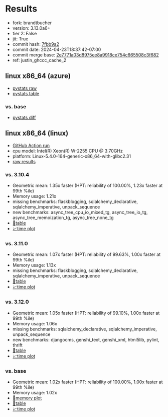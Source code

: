 # Results

- fork: brandtbucher
- version: 3.13.0a6+
- tier 2: False
- jit: True
- commit hash: [7fbb9a2](https://github.com/brandtbucher/cpython/commit/7fbb9a2)
- commit date: 2024-04-23T18:37:42-07:00
- commit merge base: [2e7771a03d8975ee8a9918ce754c665508c3f682](https://github.com/brandtbucher/cpython/commit/2e7771a03d8975ee8a9918ce754c665508c3f682)
- ref: justin_ghccc_cache_2

## linux x86_64 (azure)

- [pystats raw](bm-20240423-azure-x86_64-brandtbucher-justin_ghccc_cache_2-3.13.0a6%2B-7fbb9a2-pystats.json)
- [pystats table](bm-20240423-azure-x86_64-brandtbucher-justin_ghccc_cache_2-3.13.0a6%2B-7fbb9a2-pystats.md)

### vs. base

- [pystats diff](bm-20240423-azure-x86_64-brandtbucher-justin_ghccc_cache_2-3.13.0a6%2B-7fbb9a2-pystats-vs-base.md)

## linux x86_64 (linux)

- [GitHub Action run](https://github.com/faster-cpython/benchmarking/actions/runs/8811778525)
- cpu model: Intel(R) Xeon(R) W-2255 CPU @ 3.70GHz
- platform: Linux-5.4.0-164-generic-x86_64-with-glibc2.31
- [raw results](bm-20240423-linux-x86_64-brandtbucher-justin_ghccc_cache_2-3.13.0a6%2B-7fbb9a2.json)

### vs. 3.10.4

- Geometric mean: 1.35x faster (HPT: reliability of 100.00%, 1.23x faster at 99th %ile)
- Memory usage: 1.21x
- missing benchmarks: flaskblogging, sqlalchemy_declarative, sqlalchemy_imperative, unpack_sequence
- new benchmarks: async_tree_cpu_io_mixed_tg, async_tree_io_tg, async_tree_memoization_tg, async_tree_none_tg
- [📄table](bm-20240423-linux-x86_64-brandtbucher-justin_ghccc_cache_2-3.13.0a6%2B-7fbb9a2-vs-3.10.4.md)
- [📈time plot](bm-20240423-linux-x86_64-brandtbucher-justin_ghccc_cache_2-3.13.0a6%2B-7fbb9a2-vs-3.10.4.png)

### vs. 3.11.0

- Geometric mean: 1.07x faster (HPT: reliability of 99.63%, 1.00x faster at 99th %ile)
- Memory usage: 1.13x
- missing benchmarks: flaskblogging, sqlalchemy_declarative, sqlalchemy_imperative, unpack_sequence
- [📄table](bm-20240423-linux-x86_64-brandtbucher-justin_ghccc_cache_2-3.13.0a6%2B-7fbb9a2-vs-3.11.0.md)
- [📈time plot](bm-20240423-linux-x86_64-brandtbucher-justin_ghccc_cache_2-3.13.0a6%2B-7fbb9a2-vs-3.11.0.png)

### vs. 3.12.0

- Geometric mean: 1.05x faster (HPT: reliability of 99.10%, 1.00x faster at 99th %ile)
- Memory usage: 1.06x
- missing benchmarks: sqlalchemy_declarative, sqlalchemy_imperative, unpack_sequence
- new benchmarks: djangocms, genshi_text, genshi_xml, html5lib, pylint, thrift
- [📄table](bm-20240423-linux-x86_64-brandtbucher-justin_ghccc_cache_2-3.13.0a6%2B-7fbb9a2-vs-3.12.0.md)
- [📈time plot](bm-20240423-linux-x86_64-brandtbucher-justin_ghccc_cache_2-3.13.0a6%2B-7fbb9a2-vs-3.12.0.png)

### vs. base

- Geometric mean: 1.02x faster (HPT: reliability of 100.00%, 1.00x faster at 99th %ile)
- Memory usage: 1.02x
- [🧠memory plot](bm-20240423-linux-x86_64-brandtbucher-justin_ghccc_cache_2-3.13.0a6%2B-7fbb9a2-vs-base-mem.png)
- [📄table](bm-20240423-linux-x86_64-brandtbucher-justin_ghccc_cache_2-3.13.0a6%2B-7fbb9a2-vs-base.md)
- [📈time plot](bm-20240423-linux-x86_64-brandtbucher-justin_ghccc_cache_2-3.13.0a6%2B-7fbb9a2-vs-base.png)

